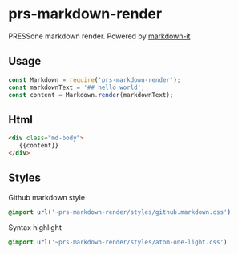 # prs-markdown-render
PRESSone markdown render. Powered by [markdown-it](https://github.com/markdown-it/markdown-it)

## Usage

```javascript
const Markdown = require('prs-markdown-render');
const markdownText = '## hello world';
const content = Markdown.render(markdownText);
```

## Html

```html
<div class="md-body">
   {{content}}
</div>
```

## Styles

Github markdown style

```css
@import url('~prs-markdown-render/styles/github.markdown.css')
```

Syntax highlight

```css
@import url('~prs-markdown-render/styles/atom-one-light.css')
```